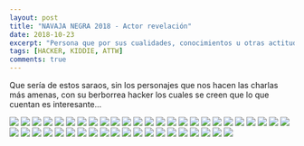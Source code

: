 ```yaml
---
layout: post
title: "NAVAJA NEGRA 2018 - Actor revelación"
date: 2018-10-23
excerpt: "Persona que por sus cualidades, conocimientos u otras actitudes, destaca o sobresale en una determinada actividad o simplemente es un Attention Whore"
tags: [HACKER, KIDDIE, ATTW]
comments: true
---
```


Que sería de estos saraos, sin los personajes que nos hacen las charlas más amenas, con su berborrea hacker los cuales se creen que lo que cuentan es interesante... 

[![](https://api.gh-polls.com/poll/01CTG6CC0NAPW949FB29W2DV6X/Alejandro%20Ortu%C3%B1o%20Manzanera)](https://api.gh-polls.com/poll/01CTG6CC0NAPW949FB29W2DV6X/Alejandro%20Ortu%C3%B1o%20Manzanera/vote)
[![](https://api.gh-polls.com/poll/01CTG6CC0NAPW949FB29W2DV6X/Alfonso%20Moratalla%20Moreno)](https://api.gh-polls.com/poll/01CTG6CC0NAPW949FB29W2DV6X/Alfonso%20Moratalla%20Moreno/vote)
[![](https://api.gh-polls.com/poll/01CTG6CC0NAPW949FB29W2DV6X/Alfonso%20Mu%C3%B1oz%20Mu%C3%B1oz)](https://api.gh-polls.com/poll/01CTG6CC0NAPW949FB29W2DV6X/Alfonso%20Mu%C3%B1oz%20Mu%C3%B1oz/vote)
[![](https://api.gh-polls.com/poll/01CTG6CC0NAPW949FB29W2DV6X/%C3%81lvaro%20Mac%C3%ADas%20Barba)](https://api.gh-polls.com/poll/01CTG6CC0NAPW949FB29W2DV6X/%C3%81lvaro%20Mac%C3%ADas%20Barba/vote)
[![](https://api.gh-polls.com/poll/01CTG6CC0NAPW949FB29W2DV6X/Amador%20Aparicio%20de%20la%20Fuente)](https://api.gh-polls.com/poll/01CTG6CC0NAPW949FB29W2DV6X/Amador%20Aparicio%20de%20la%20Fuente/vote)
[![](https://api.gh-polls.com/poll/01CTG6CC0NAPW949FB29W2DV6X/Antonio%20P%C3%A9rez%20S%C3%A1nchez)](https://api.gh-polls.com/poll/01CTG6CC0NAPW949FB29W2DV6X/Antonio%20P%C3%A9rez%20S%C3%A1nchez/vote)
[![](https://api.gh-polls.com/poll/01CTG6CC0NAPW949FB29W2DV6X/Buenaventura%20Salcedo%20Santos-Olmo)](https://api.gh-polls.com/poll/01CTG6CC0NAPW949FB29W2DV6X/Buenaventura%20Salcedo%20Santos-Olmo/vote)
[![](https://api.gh-polls.com/poll/01CTG6CC0NAPW949FB29W2DV6X/C%C3%A9sar%20Gallego%20Rodr%C3%ADguez)](https://api.gh-polls.com/poll/01CTG6CC0NAPW949FB29W2DV6X/C%C3%A9sar%20Gallego%20Rodr%C3%ADguez/vote)
[![](https://api.gh-polls.com/poll/01CTG6CC0NAPW949FB29W2DV6X/Daniel%20Garc%C3%ADa)](https://api.gh-polls.com/poll/01CTG6CC0NAPW949FB29W2DV6X/Daniel%20Garc%C3%ADa/vote)
[![](https://api.gh-polls.com/poll/01CTG6CC0NAPW949FB29W2DV6X/David_Fuertes)](https://api.gh-polls.com/poll/01CTG6CC0NAPW949FB29W2DV6X/David_Fuertes/vote)
[![](https://api.gh-polls.com/poll/01CTG6CC0NAPW949FB29W2DV6X/David%20Mel%C3%A9ndez%20Cano)](https://api.gh-polls.com/poll/01CTG6CC0NAPW949FB29W2DV6X/David%20Mel%C3%A9ndez%20Cano/vote)
[![](https://api.gh-polls.com/poll/01CTG6CC0NAPW949FB29W2DV6X/David%20P%C3%A9rez%20Mart%C3%ADn%20Esperanza)](https://api.gh-polls.com/poll/01CTG6CC0NAPW949FB29W2DV6X/David%20P%C3%A9rez%20Mart%C3%ADn%20Esperanza/vote)
[![](https://api.gh-polls.com/poll/01CTG6CC0NAPW949FB29W2DV6X/Eduardo%20Parra%20San%20Jos%C3%A9)](https://api.gh-polls.com/poll/01CTG6CC0NAPW949FB29W2DV6X/Eduardo%20Parra%20San%20Jos%C3%A9/vote)
[![](https://api.gh-polls.com/poll/01CTG6CC0NAPW949FB29W2DV6X/El%C3%ADas%20Grande%20Rubio)](https://api.gh-polls.com/poll/01CTG6CC0NAPW949FB29W2DV6X/El%C3%ADas%20Grande%20Rubio/vote)
[![](https://api.gh-polls.com/poll/01CTG6CC0NAPW949FB29W2DV6X/Ernesto%20S%C3%A1nchez%20Pano)](https://api.gh-polls.com/poll/01CTG6CC0NAPW949FB29W2DV6X/Ernesto%20S%C3%A1nchez%20Pano/vote)
[![](https://api.gh-polls.com/poll/01CTG6CC0NAPW949FB29W2DV6X/Fernando%20L%C3%B3pez%20Pelayo)](https://api.gh-polls.com/poll/01CTG6CC0NAPW949FB29W2DV6X/Fernando%20L%C3%B3pez%20Pelayo/vote)
[![](https://api.gh-polls.com/poll/01CTG6CC0NAPW949FB29W2DV6X/Fernando%20Rubio%20Roman)](https://api.gh-polls.com/poll/01CTG6CC0NAPW949FB29W2DV6X/Fernando%20Rubio%20Roman/vote)
[![](https://api.gh-polls.com/poll/01CTG6CC0NAPW949FB29W2DV6X/Germ%C3%A1n%20S%C3%A1nchez%20Redondo)](https://api.gh-polls.com/poll/01CTG6CC0NAPW949FB29W2DV6X/Germ%C3%A1n%20S%C3%A1nchez%20Redondo/vote)
[![](https://api.gh-polls.com/poll/01CTG6CC0NAPW949FB29W2DV6X/Ignacio%20Brihuega%20Rodr%C3%ADguez)](https://api.gh-polls.com/poll/01CTG6CC0NAPW949FB29W2DV6X/Ignacio%20Brihuega%20Rodr%C3%ADguez/vote)
[![](https://api.gh-polls.com/poll/01CTG6CC0NAPW949FB29W2DV6X/Israel%20Aguilar)](https://api.gh-polls.com/poll/01CTG6CC0NAPW949FB29W2DV6X/Israel%20Aguilar/vote)
[![](https://api.gh-polls.com/poll/01CTG6CC0NAPW949FB29W2DV6X/Javier%20Tall%C3%B3n%20Guerri)](https://api.gh-polls.com/poll/01CTG6CC0NAPW949FB29W2DV6X/Javier%20Tall%C3%B3n%20Guerri/vote)
[![](https://api.gh-polls.com/poll/01CTG6CC0NAPW949FB29W2DV6X/Jesus%20Diaz%20Barrero)](https://api.gh-polls.com/poll/01CTG6CC0NAPW949FB29W2DV6X/Jesus%20Diaz%20Barrero/vote)
[![](https://api.gh-polls.com/poll/01CTG6CC0NAPW949FB29W2DV6X/Joaqu%C3%ADn%20Molina%20Balsalobre)](https://api.gh-polls.com/poll/01CTG6CC0NAPW949FB29W2DV6X/Joaqu%C3%ADn%20Molina%20Balsalobre/vote)
[![](https://api.gh-polls.com/poll/01CTG6CC0NAPW949FB29W2DV6X/Joel%20Serna%20Moreno)](https://api.gh-polls.com/poll/01CTG6CC0NAPW949FB29W2DV6X/Joel%20Serna%20Moreno/vote)
[![](https://api.gh-polls.com/poll/01CTG6CC0NAPW949FB29W2DV6X/Jordi%20Serra%20Ruiz)](https://api.gh-polls.com/poll/01CTG6CC0NAPW949FB29W2DV6X/Jordi%20Serra%20Ruiz/vote)
[![](https://api.gh-polls.com/poll/01CTG6CC0NAPW949FB29W2DV6X/Jos%C3%A9%20Luis%20Verdeguer%20Navarro)](https://api.gh-polls.com/poll/01CTG6CC0NAPW949FB29W2DV6X/Jos%C3%A9%20Luis%20Verdeguer%20Navarro/vote)
[![](https://api.gh-polls.com/poll/01CTG6CC0NAPW949FB29W2DV6X/Josep%20Camilo%20Albors%20Gim%C3%A9nez)](https://api.gh-polls.com/poll/01CTG6CC0NAPW949FB29W2DV6X/Josep%20Camilo%20Albors%20Gim%C3%A9nez/vote)
[![](https://api.gh-polls.com/poll/01CTG6CC0NAPW949FB29W2DV6X/Luis%20Garc%C3%ADa%20Ruiz)](https://api.gh-polls.com/poll/01CTG6CC0NAPW949FB29W2DV6X/Luis%20Garc%C3%ADa%20Ruiz/vote)
[![](https://api.gh-polls.com/poll/01CTG6CC0NAPW949FB29W2DV6X/Luis%20Saiz%20Gimeno)](https://api.gh-polls.com/poll/01CTG6CC0NAPW949FB29W2DV6X/Luis%20Saiz%20Gimeno/vote)
[![](https://api.gh-polls.com/poll/01CTG6CC0NAPW949FB29W2DV6X/Manuel%20Berm%C3%BAdez%20Casado)](https://api.gh-polls.com/poll/01CTG6CC0NAPW949FB29W2DV6X/Manuel%20Berm%C3%BAdez%20Casado/vote)
[![](https://api.gh-polls.com/poll/01CTG6CC0NAPW949FB29W2DV6X/Manuel%20L%C3%B3pez%20Gald%C3%B3n)](https://api.gh-polls.com/poll/01CTG6CC0NAPW949FB29W2DV6X/Manuel%20L%C3%B3pez%20Gald%C3%B3n/vote)
[![](https://api.gh-polls.com/poll/01CTG6CC0NAPW949FB29W2DV6X/Marc%20Samp%C3%A9%20Gasc%C3%B3)](https://api.gh-polls.com/poll/01CTG6CC0NAPW949FB29W2DV6X/Marc%20Samp%C3%A9%20Gasc%C3%B3/vote)
[![](https://api.gh-polls.com/poll/01CTG6CC0NAPW949FB29W2DV6X/Pablo%20Gonz%C3%A1lez%20P%C3%A9rez)](https://api.gh-polls.com/poll/01CTG6CC0NAPW949FB29W2DV6X/Pablo%20Gonz%C3%A1lez%20P%C3%A9rez/vote)
[![](https://api.gh-polls.com/poll/01CTG6CC0NAPW949FB29W2DV6X/Paula%20de%20la%20Hoz%20Garrido)](https://api.gh-polls.com/poll/01CTG6CC0NAPW949FB29W2DV6X/Paula%20de%20la%20Hoz%20Garrido/vote)
[![](https://api.gh-polls.com/poll/01CTG6CC0NAPW949FB29W2DV6X/Pedro%20S%C3%A1nchez%20Cordero)](https://api.gh-polls.com/poll/01CTG6CC0NAPW949FB29W2DV6X/Pedro%20S%C3%A1nchez%20Cordero/vote)
[![](https://api.gh-polls.com/poll/01CTG6CC0NAPW949FB29W2DV6X/Rafa%20S%C3%A1nchez)](https://api.gh-polls.com/poll/01CTG6CC0NAPW949FB29W2DV6X/Rafa%20S%C3%A1nchez/vote)
[![](https://api.gh-polls.com/poll/01CTG6CC0NAPW949FB29W2DV6X/Ra%C3%BAl%20Siles)](https://api.gh-polls.com/poll/01CTG6CC0NAPW949FB29W2DV6X/Ra%C3%BAl%20Siles/vote)
[![](https://api.gh-polls.com/poll/01CTG6CC0NAPW949FB29W2DV6X/Ricardo%20Monsalve%20Nicolas)](https://api.gh-polls.com/poll/01CTG6CC0NAPW949FB29W2DV6X/Ricardo%20Monsalve%20Nicolas/vote)
[![](https://api.gh-polls.com/poll/01CTG6CC0NAPW949FB29W2DV6X/Ruben%20Garrote)](https://api.gh-polls.com/poll/01CTG6CC0NAPW949FB29W2DV6X/Ruben%20Garrote/vote)
[![](https://api.gh-polls.com/poll/01CTG6CC0NAPW949FB29W2DV6X/Ruben%20Garrote%20Garc%C3%ADa)](https://api.gh-polls.com/poll/01CTG6CC0NAPW949FB29W2DV6X/Ruben%20Garrote%20Garc%C3%ADa/vote)
[![](https://api.gh-polls.com/poll/01CTG6CC0NAPW949FB29W2DV6X/Rub%C3%A9n%20Rodenas%20Cebri%C3%A1n)](https://api.gh-polls.com/poll/01CTG6CC0NAPW949FB29W2DV6X/Rub%C3%A9n%20Rodenas%20Cebri%C3%A1n/vote)
[![](https://api.gh-polls.com/poll/01CTG6CC0NAPW949FB29W2DV6X/Santiago%20Hern%C3%A1ndez%20Ramos)](https://api.gh-polls.com/poll/01CTG6CC0NAPW949FB29W2DV6X/Santiago%20Hern%C3%A1ndez%20Ramos/vote)
[![](https://api.gh-polls.com/poll/01CTG6CC0NAPW949FB29W2DV6X/Sergio%20Romero%20Redondo)](https://api.gh-polls.com/poll/01CTG6CC0NAPW949FB29W2DV6X/Sergio%20Romero%20Redondo/vote)
[![](https://api.gh-polls.com/poll/01CTG6CC0NAPW949FB29W2DV6X/V%C3%ADctor%20Mayoral%20Vilches)](https://api.gh-polls.com/poll/01CTG6CC0NAPW949FB29W2DV6X/V%C3%ADctor%20Mayoral%20Vilches/vote)
[![](https://api.gh-polls.com/poll/01CTG6CC0NAPW949FB29W2DV6X/Vte.%20Javier%20Garc%C3%ADa%20May%C3%A9n)](https://api.gh-polls.com/poll/01CTG6CC0NAPW949FB29W2DV6X/Vte.%20Javier%20Garc%C3%ADa%20May%C3%A9n/vote)
